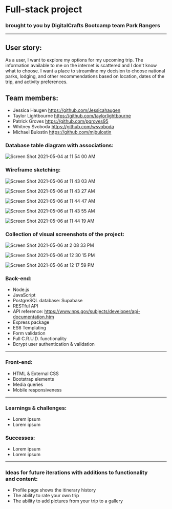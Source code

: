 # Full-stack project
### brought to you by DigitalCrafts Bootcamp team Park Rangers

---

## User story:
As a user, I want to explore my options for my upcoming trip. The information available to me on the internet is scattered and I don't know what to choose. I want a place to streamline my decision to choose national parks, lodging, and other recommendations based on location, dates of the trip, and activity preferences.

## Team members:
* Jessica Haugen https://github.com/Jessicahaugen
* Taylor Lightbourne https://github.com/taylorlightbourne
* Patrick Groves https://github.com/pgroves95
* Whitney Svoboda https://github.com/wsvoboda
* Michael Bulostin https://github.com/mjbulostin

### Database table diagram with associations:

![Screen Shot 2021-05-04 at 11 54 00 AM](https://user-images.githubusercontent.com/56733715/117348307-0cdc3a00-ae78-11eb-8317-3b8ba0c1655a.png)

### Wireframe sketching:

![Screen Shot 2021-05-06 at 11 43 03 AM](https://user-images.githubusercontent.com/56733715/117348813-ab689b00-ae78-11eb-92ad-33a51affd96a.png)

![Screen Shot 2021-05-06 at 11 43 27 AM](https://user-images.githubusercontent.com/56733715/117348850-b7ecf380-ae78-11eb-976e-3e544652e542.png)

![Screen Shot 2021-05-06 at 11 44 47 AM](https://user-images.githubusercontent.com/56733715/117348855-bb807a80-ae78-11eb-9c3b-b63816c41f88.png)

![Screen Shot 2021-05-06 at 11 43 55 AM](https://user-images.githubusercontent.com/56733715/117348871-bfac9800-ae78-11eb-8b2b-bf0ab8a9c382.png)

![Screen Shot 2021-05-06 at 11 44 19 AM](https://user-images.githubusercontent.com/56733715/117348876-c0ddc500-ae78-11eb-8b1d-d4a233d75355.png)

### Collection of visual screenshots of the project:

![Screen Shot 2021-05-06 at 2 08 33 PM](https://user-images.githubusercontent.com/56733715/117348172-e6b69a00-ae77-11eb-8751-cab9df580870.png)

![Screen Shot 2021-05-06 at 12 30 15 PM](https://user-images.githubusercontent.com/56733715/117348919-d0f5a480-ae78-11eb-85c4-16d8d70c469c.png)

![Screen Shot 2021-05-06 at 12 17 59 PM](https://user-images.githubusercontent.com/56733715/117348980-dd79fd00-ae78-11eb-812d-d229df6f55a9.png)


### Back-end:
* Node.js
* JavaScript
* PostgreSQL database: Supabase
* RESTful API
* API reference: https://www.nps.gov/subjects/developer/api-documentation.htm
* Express package
* ES6 Templating
* Form validation
* Full C.R.U.D. functionality
* Bcrypt user authentication & validation

---

### Front-end:
* HTML & External CSS
* Bootstrap elements
* Media queries
* Mobile responsiveness

---

### Learnings & challenges:
* Lorem ipsum
* Lorem ipsum

### Successes:
* Lorem ipsum
* Lorem ipsum

---

### Ideas for future iterations with additions to functionality and content:
* Profile page shows the itinerary history
* The ability to rate your own trip
* The ability to add pictures from your trip to a gallery
